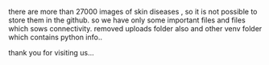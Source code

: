 there are more than 27000 images of skin diseases , so it is not possible to store them in the github. so we have only some important files and files which sows connectivity.
removed uploads folder also 
and other venv folder  which contains python info..

thank you for visiting us...

